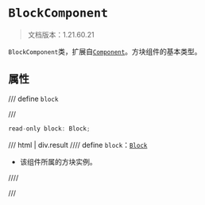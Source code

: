 # `BlockComponent`

> 文档版本：1.21.60.21

`BlockComponent`类，扩展自[`Component`](./component.md)。方块组件的基本类型。

## 属性

/// define
`block`


///

```js
read-only block: Block;
```

/// html | div.result
//// define
`block`：[`Block`](./block.md)

- 该组件所属的方块实例。


////

///

